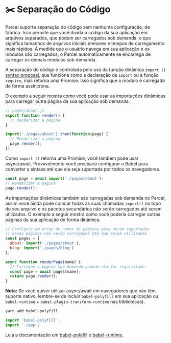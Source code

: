 # ✂️ Separação do Código

Parcel suporta separação do código sem nenhuma configuração, de fábrica. Isso permite que você divida o código da sua aplicação em arquivos separados, que podem ser carregados sob demanda, o que significa tamanhos de arquivos iniciais menores e tempos de carregamento mais rápidos. À medida que o usuário navega em sua aplicação e os módulos são carregados, o Parcel automaticamente se encarrega de carregar os demais módulos sob demanda.

A separação do código é controlada pelo uso da função dinâmica `import ()` [syntax proposal](https://github.com/tc39/proposal-dynamic-import), que funciona como a declaração de `import` ou a função `require`, mas retorna uma Promise. Isso significa que o módulo é carregado de forma assíncrona.

O exemplo a seguir mostra como você pode usar as importações dinâmicas para carregar outra página da sua aplicação sob demanda.

```javascript
// pages/about.js
export function render() {
  // Renderizar a página
}
```

```javascript
import('./pages/about').then(function(page) {
  // Renderizar a página
  page.render();
});
```

Como `import ()` retorna uma Promise, você também pode usar async/await. Provavelmente você precisará configurar o Babel para converter a sintaxe até que ela seja suportada por todos os navegadores.

```javascript
const page = await import('./pages/about');
// Renderizar a página
page.render();
```

As importações dinâmicas também são carregadas sob demanda no Parcel, assim você ainda pode colocar todas as suas chamadas `import()` no topo do seu arquivo e os pacotes secundários não serão carregados até serem utilizados. O exemplo a seguir mostra como você poderia carregar outras páginas da sua aplicação de forma dinâmica.

```javascript
// Configure um array de nomes de páginas para serem importadas
// Essas páginas não serão carregadas até que sejam utilizadas
const pages = {
  about: import('./pages/about'),
  blog: import('./pages/blog')
};

async function renderPage(name) {
  // Carregue a página sob demanda quando ela for requisitada
  const page = await pages[name];
  return page.render();
}
```

**Nota:** Se você quiser utilizar async/await em navegadores que não têm suporte nativo, lembre-se de incluir `babel-polyfill` em sua aplicação ou `babel-runtime` + `babel-plugin-transform-runtime` nas bibliotecas).

```bash
yarn add babel-polyfill
```

```javascript
import 'babel-polyfill';
import './app';
```

Leia a documentação em [babel-polyfill](http://babeljs.io/docs/usage/polyfill) e [babel-runtime](http://babeljs.io/docs/plugins/transform-runtime).
